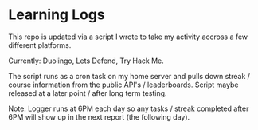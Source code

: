 # Learning Logs
This repo is updated via a script I wrote to take my activity accross a few different platforms.

Currently: Duolingo, Lets Defend, Try Hack Me.

The script runs as a cron task on my home server and pulls down streak / course information from the public API's / leaderboards. Script maybe released at a later point / after long term testing.

Note: Logger runs at 6PM each day so any tasks / streak completed after 6PM will show up in the next report (the following day).
